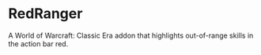 # RedRanger
A World of Warcraft: Classic Era addon that highlights out-of-range skills in the action bar red.
